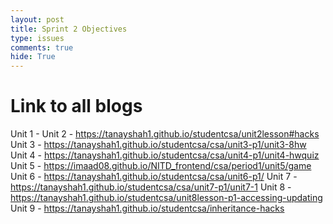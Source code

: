 ```yaml
---
layout: post
title: Sprint 2 Objectives
type: issues
comments: true
hide: True
---
```


# Link to all blogs

Unit 1 - 
Unit 2 - https://tanayshah1.github.io/studentcsa/unit2lesson#hacks
Unit 3 - https://tanayshah1.github.io/studentcsa/csa/unit3-p1/unit3-8hw
Unit 4 - https://tanayshah1.github.io/studentcsa/csa/unit4-p1/unit4-hwquiz
Unit 5 - https://imaad08.github.io/NITD_frontend/csa/period1/unit5/game
Unit 6 - https://tanayshah1.github.io/studentcsa/csa/unit6-p1/
Unit 7 - https://tanayshah1.github.io/studentcsa/csa/unit7-p1/unit7-1
Unit 8 - https://tanayshah1.github.io/studentcsa/unit8lesson-p1-accessing-updating
Unit 9 - https://tanayshah1.github.io/studentcsa/inheritance-hacks